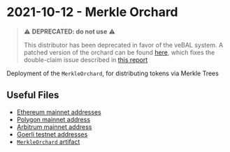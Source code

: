# 2021-10-12 - Merkle Orchard

> ⚠️ **DEPRECATED: do not use** ⚠️
>
> This distributor has been deprecated in favor of the veBAL system.
> A patched version of the orchard can be found [here](../../20230222-merkle-orchard-v2), which fixes the double-claim issue described in [this report](https://medium.com/immunefi/balancer-logic-error-bugfix-review-74f5edca8b1a)

Deployment of the `MerkleOrchard`, for distributing tokens via Merkle Trees

## Useful Files

- [Ethereum mainnet addresses](./output/mainnet.json)
- [Polygon mainnet address](./output/polygon.json)
- [Arbitrum mainnet address](./output/arbitrum.json)
- [Goerli testnet addresses](./output/goerli.json)
- [`MerkleOrchard` artifact](./artifact/MerkleOrchard.json)
